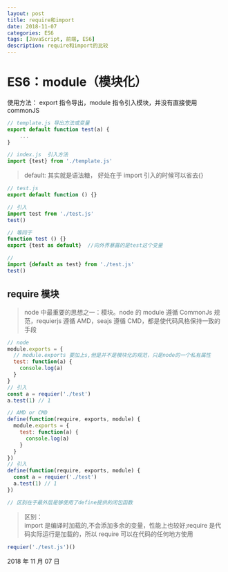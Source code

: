 ```yaml
---
layout: post
title: require和import
date: 2018-11-07
categories: ES6
tags: [JavaScript, 前端, ES6]
description: require和import的比较
---
```


# ES6：module（模块化）

使用方法： export 指令导出，module 指令引入模块，并没有直接使用 commonJS

```js
// template.js 导出方法或变量
export default function test(a) {
    ...
}

// index.js  引入方法
import {test} from './template.js'

```

> default: 其实就是语法糖， 好处在于 import 引入的时候可以省去{}

```js
// test.js
export default function () {}

// 引入
import test from './test.js'
test()

// 等同于
function test () {}
export {test as default}  //向外界暴露的是test这个变量

//
import {default as test} from './test.js'
test()
```

## require 模块

> node 中最重要的思想之一：模块。node 的 module 遵循 CommonJs 规范，requierjs 遵循 AMD，seajs 遵循 CMD，都是使代码风格保持一致的手段

```js
// node
module.exports = {
  // module.exports 要加上s,但是并不是模块化的规范，只是node的一个私有属性
  test: function(a) {
    console.log(a)
  }
}
// 引入
const a = requier('./test')
a.test(1) // 1

// AMD or CMD
define(function(require, exports, module) {
  module.exports = {
    test: function(a) {
      console.log(a)
    }
  }
})
// 引入
define(function(require, exports, module) {
  const a = requier('./test')
  a.test(1) // 1
})

// 区别在于最外层是够使用了define提供的闭包函数
```

> 区别：  
> import 是编译时加载的,不会添加多余的变量，性能上也较好;require 是代码实际运行是加载的，所以 require 可以在代码的任何地方使用

```js
requier('./test.js')()
```

2018 年 11 月 07 日
